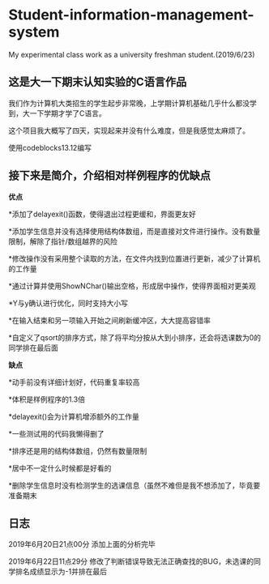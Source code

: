 # Student-information-management-system
My experimental class work as a university freshman student.(2019/6/23)

## 这是大一下期末认知实验的C语言作品 

我们作为计算机大类招生的学生起步非常晚，上学期计算机基础几乎什么都没学到，大一下学期才学了C语言。

这个项目我大概写了四天，实现起来并没有什么难度，但是我感觉太麻烦了。

使用codeblocks13.12编写


## 接下来是简介，介绍相对样例程序的优缺点


 **优点**

 *添加了delayexit()函数，使得退出过程更缓和，界面更友好

 *添加学生信息并没有选择使用结构体数组，而是直接对文件进行操作。没有数量限制，解除了指针/数组越界的风险

 *修改操作没有采用整个读取的方法，在文件内找到位置进行更新，减少了计算机的工作量

 *通过计算并使用ShowNChar()输出空格，形成居中操作，使得界面相对更美观

 *Y与y确认进行优化，同时支持大小写

 *在输入结束和另一项输入开始之间刷新缓冲区，大大提高容错率

 *自定义了qsort的排序方式，除了将平均分按从大到小排序，还会将选课数为0的同学排在最后面
 

 **缺点**
 

 *动手前没有详细计划好，代码重复率较高

 *体积是样例程序的1.3倍

 *delayexit()会为计算机增添额外的工作量

 *一些测试用的代码我懒得删了

 *排序还是用的结构体数组，仍然有数量限制

 *居中不一定什么时候都是好看的

 *删除学生信息时没有检测学生的选课信息（虽然不难但是我不想添加了，毕竟要准备期末

## 日志
2019年6月20日21点00分 添加上面的分析完毕

2019年6月22日11点29分 修改了判断错误导致无法正确查找的BUG，未选课的同学排名成绩显示为-1并排在最后

